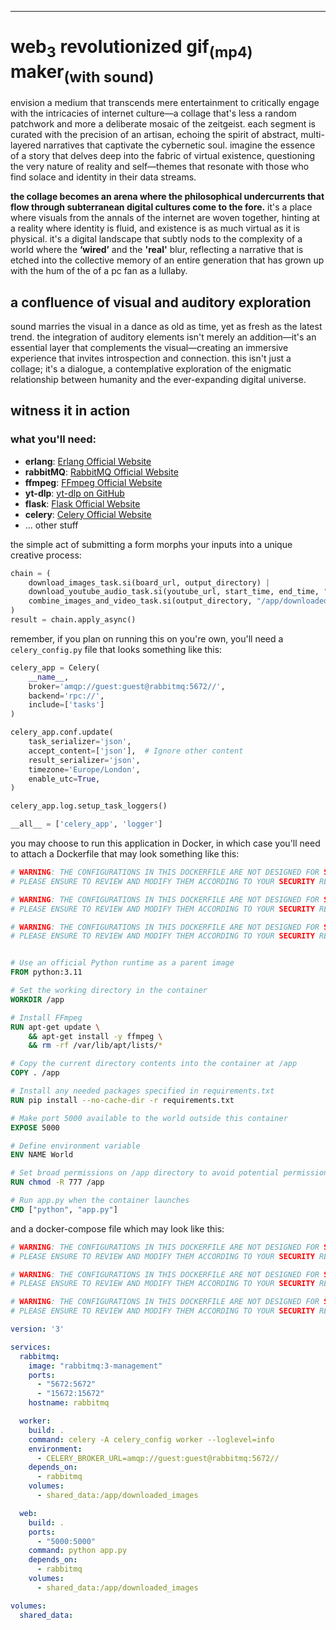 ---
# web<sub>3</sub> revolutionized gif<sub>(mp4)</sub> maker<sub>(with sound)</sub>

envision a medium that transcends mere entertainment to critically engage with the intricacies of internet culture—a collage that's less a random patchwork and more a deliberate mosaic of the zeitgeist. each segment is curated with the precision of an artisan, echoing the spirit of abstract, multi-layered narratives that captivate the cybernetic soul. imagine the essence of a story that delves deep into the fabric of virtual existence, questioning the very nature of reality and self—themes that resonate with those who find solace and identity in their data streams.

**the collage becomes an arena where the philosophical undercurrents that flow through subterranean digital cultures come to the fore.** it's a place where visuals from the annals of the internet are woven together, hinting at a reality where identity is fluid, and existence is as much virtual as it is physical. it's a digital landscape that subtly nods to the complexity of a world where the **‘wired’** and the **'real'** blur, reflecting a narrative that is etched into the collective memory of an entire generation that has grown up with the hum of the of a pc fan as a lullaby.

## a confluence of visual and auditory exploration

sound marries the visual in a dance as old as time, yet as fresh as the latest trend. the integration of auditory elements isn't merely an addition—it's an essential layer that complements the visual—creating an immersive experience that invites introspection and connection. this isn't just a collage; it's a dialogue, a contemplative exploration of the enigmatic relationship between humanity and the ever-expanding digital universe.

## witness it in action

### what you'll need:

- **erlang**: [Erlang Official Website](https://www.erlang.org/)
- **rabbitMQ**: [RabbitMQ Official Website](https://www.rabbitmq.com/)
- **ffmpeg**: [FFmpeg Official Website](https://ffmpeg.org/)
- **yt-dlp**: [yt-dlp on GitHub](https://github.com/yt-dlp/yt-dlp)
- **flask**: [Flask Official Website](https://flask.palletsprojects.com/en/2.0.x/)
- **celery**: [Celery Official Website](https://docs.celeryproject.org/en/stable/index.html)
- ... other stuff

the simple act of submitting a form morphs your inputs into a unique creative process:
```python
chain = (
    download_images_task.si(board_url, output_directory) |
    download_youtube_audio_task.si(youtube_url, start_time, end_time, "/app/downloaded_images/youtube_audio.mp3") |
    combine_images_and_video_task.si(output_directory, "/app/downloaded_images/youtube_audio.mp3", output_video_path, 10)
)
result = chain.apply_async()
```

remember, if you plan on running this on you're own, you'll need a `celery_config.py` file that looks something like this:
```python
celery_app = Celery(
    __name__,
    broker='amqp://guest:guest@rabbitmq:5672//',
    backend='rpc://',
    include=['tasks']
)

celery_app.conf.update(
    task_serializer='json',
    accept_content=['json'],  # Ignore other content
    result_serializer='json',
    timezone='Europe/London',
    enable_utc=True,
)

celery_app.log.setup_task_loggers()

__all__ = ['celery_app', 'logger']
```

you may choose to run this application in Docker, in which case you'll need to attach a Dockerfile that may look something like this:
```Dockerfile
# WARNING: THE CONFIGURATIONS IN THIS DOCKERFILE ARE NOT DESIGNED FOR SECURITY.
# PLEASE ENSURE TO REVIEW AND MODIFY THEM ACCORDING TO YOUR SECURITY REQUIREMENTS.

# WARNING: THE CONFIGURATIONS IN THIS DOCKERFILE ARE NOT DESIGNED FOR SECURITY.
# PLEASE ENSURE TO REVIEW AND MODIFY THEM ACCORDING TO YOUR SECURITY REQUIREMENTS.

# WARNING: THE CONFIGURATIONS IN THIS DOCKERFILE ARE NOT DESIGNED FOR SECURITY.
# PLEASE ENSURE TO REVIEW AND MODIFY THEM ACCORDING TO YOUR SECURITY REQUIREMENTS.


# Use an official Python runtime as a parent image
FROM python:3.11

# Set the working directory in the container
WORKDIR /app

# Install FFmpeg
RUN apt-get update \
    && apt-get install -y ffmpeg \
    && rm -rf /var/lib/apt/lists/*

# Copy the current directory contents into the container at /app
COPY . /app

# Install any needed packages specified in requirements.txt
RUN pip install --no-cache-dir -r requirements.txt

# Make port 5000 available to the world outside this container
EXPOSE 5000

# Define environment variable
ENV NAME World

# Set broad permissions on /app directory to avoid potential permission issues
RUN chmod -R 777 /app

# Run app.py when the container launches
CMD ["python", "app.py"]
```

and a docker-compose file which may look like this:
```yaml
# WARNING: THE CONFIGURATIONS IN THIS DOCKERFILE ARE NOT DESIGNED FOR SECURITY.
# PLEASE ENSURE TO REVIEW AND MODIFY THEM ACCORDING TO YOUR SECURITY REQUIREMENTS.

# WARNING: THE CONFIGURATIONS IN THIS DOCKERFILE ARE NOT DESIGNED FOR SECURITY.
# PLEASE ENSURE TO REVIEW AND MODIFY THEM ACCORDING TO YOUR SECURITY REQUIREMENTS.

# WARNING: THE CONFIGURATIONS IN THIS DOCKERFILE ARE NOT DESIGNED FOR SECURITY.
# PLEASE ENSURE TO REVIEW AND MODIFY THEM ACCORDING TO YOUR SECURITY REQUIREMENTS.

version: '3'

services:
  rabbitmq:
    image: "rabbitmq:3-management"
    ports:
      - "5672:5672"
      - "15672:15672"
    hostname: rabbitmq

  worker:
    build: .
    command: celery -A celery_config worker --loglevel=info
    environment:
      - CELERY_BROKER_URL=amqp://guest:guest@rabbitmq:5672//
    depends_on:
      - rabbitmq
    volumes:
      - shared_data:/app/downloaded_images

  web:
    build: .
    ports:
      - "5000:5000"
    command: python app.py
    depends_on:
      - rabbitmq
    volumes:
      - shared_data:/app/downloaded_images

volumes:
  shared_data:
```
